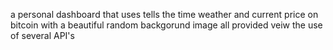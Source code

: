 a personal dashboard that uses tells the time weather and current price on bitcoin with a beautiful random backgorund image all provided veiw the use of several API's
